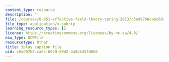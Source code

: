 ```yaml
---
content_type: resource
description: ''
file: /courses/8-851-effective-field-theory-spring-2013/c5ed97b8ca6c602950d24a9cb45fd0b0_VrXUdbg3NiM.srt
file_type: application/x-subrip
learning_resource_types: []
license: https://creativecommons.org/licenses/by-nc-sa/4.0/
ocw_type: OCWFile
resourcetype: Other
title: 3play caption file
uid: c5ed97b8-ca6c-6029-50d2-4a9cb45fd0b0
---
```

